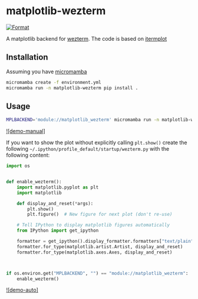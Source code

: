 # matplotlib-wezterm

[![Format](https://github.com/JafarAbdi/matplotlib-wezterm/actions/workflows/format.yml/badge.svg)](https://github.com/JafarAbdi/matplotlib-wezterm/actions/workflows/format.yml)

A matplotlib backend for [wezterm](https://github.com/wez/wezterm/).
The code is based on [itermplot](https://github.com/daleroberts/itermplot)

## Installation

Assuming you have [micromamba](https://mamba.readthedocs.io/en/latest/installation.html#automatic-installation)

```bash
micromamba create -f environment.yml
micromamba run -n matplotlib-wezterm pip install .
```

## Usage

```bash
MPLBACKEND='module://matplotlib_wezterm' micromamba run -n matplotlib-wezterm ipython
```

[![demo-manual]](https://user-images.githubusercontent.com/16278108/233807919-eef927ea-ae60-424c-abe2-63435849be5f.mp4)

If you want to show the plot without explicitly calling `plt.show()`
create the following `~/.ipython/profile_default/startup/wezterm.py`
with the following content:

```python
import os


def enable_wezterm():
    import matplotlib.pyplot as plt
    import matplotlib

    def display_and_reset(*args):
        plt.show()
        plt.figure()  # New figure for next plot (don't re-use)

    # Tell IPython to display matplotlib figures automatically
    from IPython import get_ipython

    formatter = get_ipython().display_formatter.formatters["text/plain"]
    formatter.for_type(matplotlib.artist.Artist, display_and_reset)
    formatter.for_type(matplotlib.axes.Axes, display_and_reset)



if os.environ.get("MPLBACKEND", "") == "module://matplotlib_wezterm":
    enable_wezterm()
```

[![demo-auto]](https://user-images.githubusercontent.com/16278108/233807925-1d2c92ed-fa16-43e8-a609-3aa07e39e36c.mp4)
